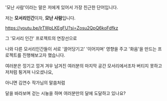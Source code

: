 '모난 사람'이라는 말은 저에게 있어서 가장 친근한 단어입니다.

저는 **모서리인간**이자, **모난 사람**입니다.


https://youtu.be/lrTWpLKEgFU?si=Zosu2QpQ6koFdfkz

그 '모서리 인간' 프로젝트의 연장선으로


나와 다른 모서리인간들이 서로 '끌어당기고'
'이어지며' 영향을 주고 '화음'을 만드는 프로젝트를 진행해보고자 했습니다.


여러분은 낑기고 낑겨 겨우 남겨진 여러분의 마지막 공간 모서리에서조차 
버티지 못하고 저처럼 튕겨져 나오셨나요,

아니면 김연수 작가님의 말씀처럼

달을 바라보며 걷는 시늉을 하며 여러분만의 달에 도달하고 있나요?